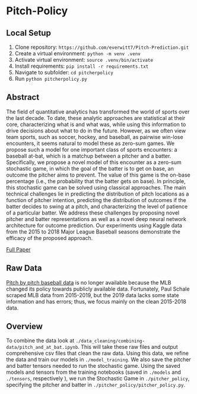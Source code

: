 # Pitch-Policy

## Local Setup

1. Clone repository: `https://github.com/everwitt7/Pitch-Prediction.git`
2. Create a virtual environment: `python -m venv .venv`
2. Activate virtual environment: `source .venv/bin/activate`
3. Install requirements: `pip install -r requirements.txt`
4. Navigate to subfolder: `cd pitcherpolicy`
5. Run `python pitcherpolicy.py`

## Abstract 

The field of quantitative analytics has transformed the world of sports over the last decade. To date, these analytic approaches are statistical at their core, characterizing what is and what was, while using this information to drive decisions about what to do in the future. However, as we often view team sports, such as soccer, hockey, and baseball, as pairwise win-lose encounters, it seems natural to model these as zero-sum games. We propose such a model for one important class of sports encounters: a baseball at-bat, which is a matchup between a pitcher and a batter. Specifically, we propose a novel model of this encounter as a zero-sum stochastic game, in which the goal of the batter is to get on base, an outcome the pitcher aims to prevent. The value of this game is the on-base percentage (i.e., the probability that the batter gets on base). In principle, this stochastic game can be solved using classical approaches. The main technical challenges lie in predicting the distribution of pitch locations as a function of pitcher intention, predicting the distribution of outcomes if the batter decides to swing at a pitch, and characterizing the level of patience of a particular batter. We address these challenges by proposing novel pitcher and batter representations as well as a novel deep neural network architecture for outcome prediction. Our experiments using Kaggle data from the 2015 to 2018 Major League Baseball seasons demonstrate the efficacy of the proposed approach.

[Full Paper]()

## Raw Data

[Pitch by pitch baseball data](https://www.kaggle.com/pschale/mlb-pitch-data-20152018) is no longer available because the MLB changed its policy towards publicly available data. Fortunately, Paul Schale scraped MLB data from 2015-2019, but the 2019 data lacks some state information and has errors; thus, we focus mainly on the clean 2015-2018 data.


## Overview

To combine the data look at `./data_cleaning/combining-data/pitch_and_at_bat.ipynb`. This will take these raw files and output comprehensive csv files that clean the raw data. Using this data, we refine the data and train our models in `./model_training`. We also save the pitcher and batter tensors needed to run the stochastic game. Using the saved models and tensors from the training notebooks (saved in `./models` and `./tensors`, respectively ), we run the Stochastic Game in `./pitcher_policy`, specifying the pitcher and batter in `./pitcher_policy/pitcher_policy.py`.
